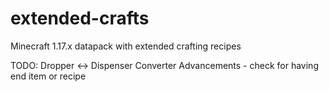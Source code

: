 # extended-crafts
Minecraft 1.17.x datapack with extended crafting recipes

TODO:
Dropper <-> Dispenser Converter
Advancements - check for having end item or recipe